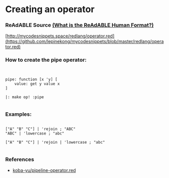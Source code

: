 
# Creating an operator


### ReAdABLE Source [(What is the ReAdABLE Human Format?)](http://readablehumanformat.com)

[http://mycodesnippets.space/redlang/operator.red](https://github.com/lepinekong/mycodesnippets/blob/master/redlang/operator.red)


### How to create the pipe operator:



```


pipe: function [x 'y] [
    value: get y value x
] 

|: make op! :pipe
        
```



### Examples:



```

["A" "B" "C"] | 'rejoin ; "ABC"
"ABC" | 'lowercase ; "abc"

["A" "B" "C"] | 'rejoin | 'lowercase ; "abc"           
        
```



### References

- [koba-yu/pipeline-operator.red](https://gist.github.com/koba-yu/eee26c197685f39632d83d9b8c1db642)
                        
